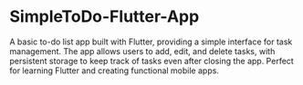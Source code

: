 # SimpleToDo-Flutter-App
A basic to-do list app built with Flutter, providing a simple interface for task management. The app allows users to add, edit, and delete tasks, with persistent storage to keep track of tasks even after closing the app. Perfect for learning Flutter and creating functional mobile apps.
